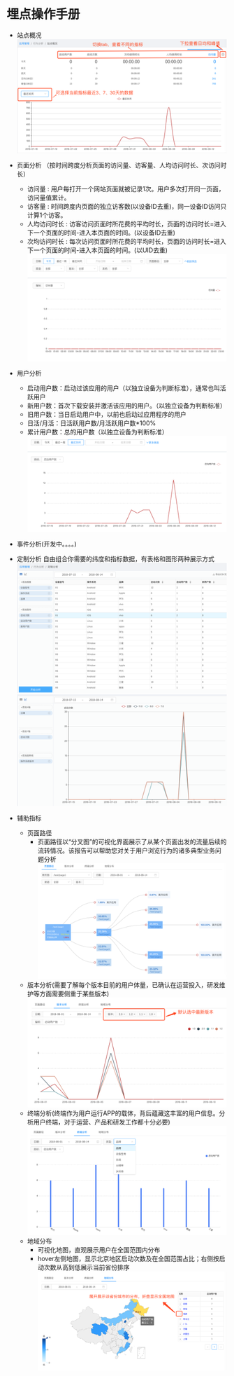 # 埋点操作手册
* 站点概况
![如图](images/ZDGK.png)
* 页面分析 （按时间跨度分析页面的访问量、访客量、人均访问时长、次访问时长）
    - 访问量 : 用户每打开一个网站页面就被记录1次。用户多次打开同一页面，访问量值累计。
    - 访客量 : 时间跨度内页面的独立访客数(以设备ID去重)，同一设备ID访问只计算1个访客。
    - 人均访问时长 : 访客访问页面时所花费的平均时长，页面的访问时长=进入下一个页面的时间-进入本页面的时间。(以设备ID去重)
    - 次均访问时长 : 每次访问页面时所花费的平均时长，页面的访问时长=进入下一个页面的时间-进入本页面的时间。(以UID去重)
![如图](images/YMFX.png)
  
* 用户分析
    - 启动用户数：启动过该应用的用户（以独立设备为判断标准），通常也叫活跃用户
    - 新用户数：首次下载安装并激活该应用的用户。（以独立设备为判断标准）
    - 旧用户数：当日启动用户中，以前也启动过应用程序的用户
    - 日活/月活：日活跃用户数/月活跃用户数*100%
    - 累计用户数：总的用户数（以独立设备为判断标准）
![如图](images/YHFX.png)
* 事件分析(开发中。。。。)
* 定制分析 自由组合你需要的纬度和指标数据，有表格和图形两种展示方式
![定制分析-表格](images/DZFX-1.png)
![定制分析-图行](images/DZFX-2.png)
* 辅助指标
    - 页面路径 
        * 页面路径以“分叉图”的可视化界面展示了从某个页面出发的流量后续的流转情况。该报告可以帮助您对关于用户浏览行为的诸多典型业务问题分析
    ![如图](images/YMLJ.png)
    - 版本分析(需要了解每个版本目前的用户体量，已确认在运营投入，研发维护等方面需要侧重于某些版本)
    ![如图](images/BBFX.png)
    - 终端分析(终端作为用户运行APP的载体，背后蕴藏这丰富的用户信息。分析用户终端，对于运营、产品和研发工作都十分必要)
    ![如图](images/ZDFX.png)
    - 地域分布
        - 可视化地图，直观展示用户在全国范围内分布 
        - hover左侧地图，显示北京地区启动次数及在全国范围占比；右侧按启动次数从高到低展示当前省份排序
    ![如图](images/DYFB.png)